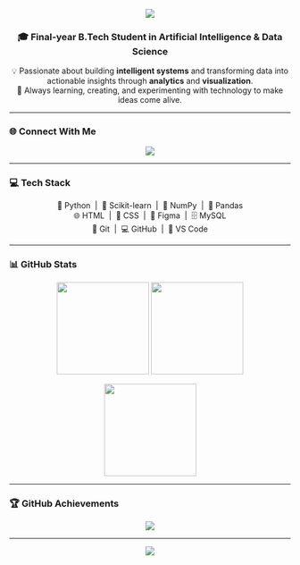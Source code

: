<!-- 🌟 HEADER -->
<p align="center">
  <img src="https://capsule-render.vercel.app/api?type=waving&color=DC143C&height=150&section=header&text=Hey%20there!%20I'm%20Joann%20Jibin%20👋&fontSize=28&fontColor=fff&animation=fadeIn&fontAlignY=40" />
</p>

<h3 align="center">🎓 Final-year B.Tech Student in Artificial Intelligence & Data Science</h3>

<p align="center">
  💡 Passionate about building <strong>intelligent systems</strong> and transforming data into actionable insights through <strong>analytics</strong> and <strong>visualization</strong>.<br>
  🚀 Always learning, creating, and experimenting with technology to make ideas come alive.
</p>


---

### 🌐 Connect With Me
<p align="center">
  <a href="https://linkedin.com/in/joann-jibin" target="_blank">
    <img src="https://img.shields.io/badge/LinkedIn-0A66C2?style=for-the-badge&logo=linkedin&logoColor=white"/>
  </a>
</p>


---

### 💻 Tech Stack
<p align="center">
  🐍 Python &nbsp;|&nbsp; 🤖 Scikit-learn &nbsp;|&nbsp; 🔢 NumPy &nbsp;|&nbsp; 🧮 Pandas <br>
  🌐 HTML &nbsp;|&nbsp; 🎨 CSS &nbsp;|&nbsp; 🧠 Figma &nbsp;|&nbsp; 🗄️ MySQL <br>
  🧰 Git &nbsp;|&nbsp; 💻 GitHub &nbsp;|&nbsp; 🧾 VS Code
</p>


---

### 📊 GitHub Stats
<p align="center">
  <img 
    src="https://github-readme-stats.vercel.app/api?username=JoannJibin&show_icons=true&theme=default&count_private=true&hide_border=false&bg_color=ffffff&title_color=6A0DAD&text_color=000000&icon_color=4169E1" 
    height="165">
  <img 
    src="https://github-readme-streak-stats.herokuapp.com/?user=JoannJibin&theme=default&hide_border=false&background=ffffff&ring=6A0DAD&fire=FFD700&currStreakLabel=4169E1&sideNums=000000&sideLabels=000000" 
    height="165">
</p>

<p align="center">
  <img 
    src="https://github-readme-stats.vercel.app/api/top-langs/?username=JoannJibin&layout=compact&hide_border=false&bg_color=ffffff&title_color=6A0DAD&text_color=000000" 
    height="165">
</p>


---

### 🏆 GitHub Achievements
<p align="center">
  <img 
    src="https://github-profile-trophy.vercel.app/?username=JoannJibin&theme=flat&no-frame=false&row=1&margin-w=10&title=6A0DAD&text=000000&bg=ffffff">
</p>

---
<p align="center">
  <img src="https://capsule-render.vercel.app/api?type=waving&color=0000CD&height=120&section=footer&text=⭐️%20Code.%20Create.%20Visualize.%20Repeat.%20⭐️&fontSize=28&fontColor=ffffff&animation=fadeIn&fontAlignY=80" />
</p>



